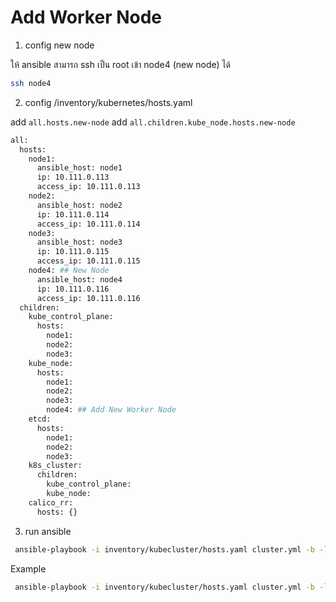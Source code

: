 # Add Worker Node

1. config new node 

ให้ ansible สามารถ ssh เป็น root เข้า node4 (new node) ได้

```bash
ssh node4
```

2. config /inventory/kubernetes/hosts.yaml

add `all.hosts.new-node`
add `all.children.kube_node.hosts.new-node`

```bash
all:
  hosts:
    node1:
      ansible_host: node1
      ip: 10.111.0.113
      access_ip: 10.111.0.113
    node2:
      ansible_host: node2
      ip: 10.111.0.114
      access_ip: 10.111.0.114
    node3:
      ansible_host: node3
      ip: 10.111.0.115
      access_ip: 10.111.0.115
    node4: ## New Node
      ansible_host: node4
      ip: 10.111.0.116
      access_ip: 10.111.0.116
  children:
    kube_control_plane:
      hosts:
        node1:
        node2:
        node3:
    kube_node:
      hosts:
        node1:
        node2:
        node3:
        node4: ## Add New Worker Node
    etcd:
      hosts:
        node1:
        node2:
        node3:
    k8s_cluster:
      children:
        kube_control_plane:
        kube_node:
    calico_rr:
      hosts: {}
```

3. run ansible

```bash
 ansible-playbook -i inventory/kubecluster/hosts.yaml cluster.yml -b -l new-node
```

Example

```bash
 ansible-playbook -i inventory/kubecluster/hosts.yaml cluster.yml -b -l node4
```

